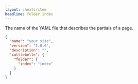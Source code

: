 ```yaml
---
layout: cheats/item
headline: folder.index
---
```


The name of the YAML file that describes the partials of a page.

```json
{
  "name": "your site",
  "version": "1.0.0",
  "description": "",
  "cuttlebelle": {
    "folder": {
      "index": "index"
    }
  }
}
```
